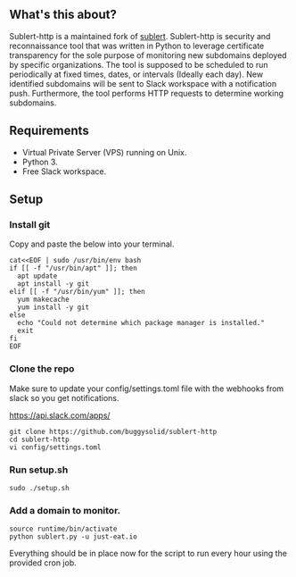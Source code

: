 ## What's this about?
Sublert-http is a maintained fork of [sublert](https://github.com/yassineaboukir/sublert). Sublert-http is security and reconnaissance tool that was written in Python to leverage certificate transparency for the sole purpose of monitoring new subdomains deployed by specific organizations. The tool is supposed to be scheduled to run periodically at fixed times, dates, or intervals (Ideally each day). New identified subdomains will be sent to Slack workspace with a notification push. Furthermore, the tool performs HTTP requests to determine working subdomains.

## Requirements
- Virtual Private Server (VPS) running on Unix. 
- Python 3.
- Free Slack workspace.

## Setup

### Install git

Copy and paste the below into your terminal.  

```
cat<<EOF | sudo /usr/bin/env bash
if [[ -f "/usr/bin/apt" ]]; then
  apt update
  apt install -y git
elif [[ -f "/usr/bin/yum" ]]; then
  yum makecache
  yum install -y git
else
  echo "Could not determine which package manager is installed."
  exit
fi
EOF
```

### Clone the repo

Make sure to update your config/settings.toml file with the webhooks from slack so you get notifications.  

https://api.slack.com/apps/  

```
git clone https://github.com/buggysolid/sublert-http
cd sublert-http
vi config/settings.toml
```

### Run setup.sh

```
sudo ./setup.sh
```

### Add a domain to monitor.

```
source runtime/bin/activate
python sublert.py -u just-eat.io
```

Everything should be in place now for the script to run every hour using the provided cron job.

